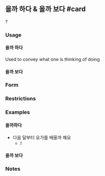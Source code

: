 ## 을까 하다 & 을까 보다 #card
?
### Usage
#### 을까 하다
Used to convey what one is thinking of doing
#### 을까 보다
### Form

### Restrictions
### Examples
#### 을까하다
* 다음 달부터 요가를 배울까 해요
	* I
#### 을까 보다
### Notes

